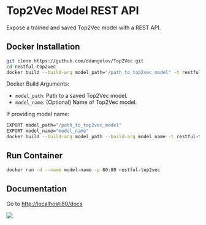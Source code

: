 Top2Vec Model REST API
======================

Expose a trained and saved Top2Vec model with a REST API.

Docker Installation
------------
```bash
git clone https://github.com/ddangelov/Top2Vec.git
cd restful-top2vec
docker build --build-arg model_path="/path_to_top2vec_model" -t restful-top2vec .
```
Docker Build Arguments:

  * ``model_path``: Path to a saved Top2Vec model.
  * ``model_name``: (Optional) Name of Top2Vec model.
  
If providing model name:
```bash
EXPORT model_path="/path_to_top2vec_model"
EXPORT model_name="model_name"
docker build --build-arg model_path --build-arg model_name -t restful-top2vec .
```

  

Run Container 
-------------
```bash
docker run -d --name model-name -p 80:80 restful-top2vec
```
Documentation
-------------

Go to <http://localhost:80/docs>

![](https://raw.githubusercontent.com/ddangelov/Top2Vec/master/images/restful-top2vec.png)
